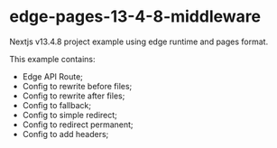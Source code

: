 # edge-pages-13-4-8-middleware
Nextjs v13.4.8 project example using edge runtime and pages format.

This example contains:
* Edge API Route;
* Config to rewrite before files;
* Config to rewrite after files;
* Config to fallback;
* Config to simple redirect;
* Config to redirect permanent;
* Config to add headers;